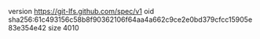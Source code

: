version https://git-lfs.github.com/spec/v1
oid sha256:61c493156c58b8f90362106f64aa4a662c9ce2e0bd379cfcc15905e83e354e42
size 4010
